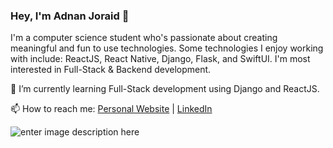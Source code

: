 ### Hey, I'm Adnan Joraid 👋

I'm a computer science student who's passionate about creating meaningful and fun to use technologies. Some technologies I enjoy working with include: ReactJS, React Native, Django, Flask, and SwiftUI. I'm most interested in Full-Stack & Backend development.

🌱 I’m currently learning Full-Stack development using Django and ReactJS.

📫 How to reach me: [Personal Website](https://www.adnanjoraid.com) | [LinkedIn](https://www.linkedin.com/in/adnan-joraid-9ab2a320b/) 


![enter image description here](https://github-readme-stats.vercel.app/api?username=adnanjoraid&&show_icons=true&title_color=ffffff&icon_color=bb2acf&text_color=daf7dc&bg_color=151515)
<!--
**AdnanJoraid/AdnanJoraid** is a ✨ _special_ ✨ repository because its `README.md` (this file) appears on your GitHub profile.

Here are some ideas to get you started:

- 🔭 I’m currently working on ...
- 🌱 I’m currently learning ...
- 👯 I’m looking to collaborate on ...
- 🤔 I’m looking for help with ...
- 💬 Ask me about ...
- 📫 How to reach me: ...
- 😄 Pronouns: ...
- ⚡ Fun fact: ...
-->
